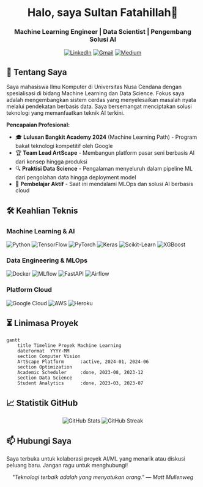 <h1 align="center">Halo, saya Sultan Fatahillah👋</h3>

<h3 align="center">Machine Learning Engineer | Data Scientist | Pengembang Solusi AI</h3>

<p align="center">
  <a href="https://linkedin.com/in/yourprofile"><img src="https://img.shields.io/badge/LinkedIn-0077B5?style=for-the-badge&logo=linkedin&logoColor=white" alt="LinkedIn"></a>
  <a href="mailto:youremail@example.com"><img src="https://img.shields.io/badge/Gmail-D14836?style=for-the-badge&logo=gmail&logoColor=white" alt="Gmail"></a>
  <a href="https://medium.com/@yourprofile"><img src="https://img.shields.io/badge/Medium-12100E?style=for-the-badge&logo=medium&logoColor=white" alt="Medium"></a>
</p>

## 🚀 Tentang Saya

Saya mahasiswa Ilmu Komputer di Universitas Nusa Cendana dengan spesialisasi di bidang Machine Learning dan Data Science. Fokus saya adalah mengembangkan sistem cerdas yang menyelesaikan masalah nyata melalui pendekatan berbasis data. Saya bersemangat menciptakan solusi teknologi yang memanfaatkan teknik AI terkini.

**Pencapaian Profesional:**
- 🎓 **Lulusan Bangkit Academy 2024** (Machine Learning Path) - Program bakat teknologi kompetitif oleh Google
- 🏆 **Team Lead ArtScape** - Membangun platform pasar seni berbasis AI dari konsep hingga produksi
- 🔍 **Praktisi Data Science** - Pengalaman menyeluruh dalam pipeline ML dari pengolahan data hingga deployment model
- 🌱 **Pembelajar Aktif** - Saat ini mendalami MLOps dan solusi AI berbasis cloud

## 🛠 Keahlian Teknis

### Machine Learning & AI
<div>
  <img src="https://img.shields.io/badge/Python-3776AB?style=for-the-badge&logo=python&logoColor=white" alt="Python">
  <img src="https://img.shields.io/badge/TensorFlow-FF6F00?style=for-the-badge&logo=tensorflow&logoColor=white" alt="TensorFlow">
  <img src="https://img.shields.io/badge/PyTorch-EE4C2C?style=for-the-badge&logo=pytorch&logoColor=white" alt="PyTorch">
  <img src="https://img.shields.io/badge/Keras-D00000?style=for-the-badge&logo=keras&logoColor=white" alt="Keras">
  <img src="https://img.shields.io/badge/scikit_learn-F7931E?style=for-the-badge&logo=scikit-learn&logoColor=white" alt="Scikit-Learn">
  <img src="https://img.shields.io/badge/XGBoost-017CEE?style=for-the-badge&logo=xgboost&logoColor=white" alt="XGBoost">
</div>

### Data Engineering & MLOps
<div>
  <img src="https://img.shields.io/badge/Docker-2496ED?style=for-the-badge&logo=docker&logoColor=white" alt="Docker">
  <img src="https://img.shields.io/badge/MLflow-0194E2?style=for-the-badge&logo=mlflow&logoColor=white" alt="MLflow">
  <img src="https://img.shields.io/badge/FastAPI-009688?style=for-the-badge&logo=fastapi&logoColor=white" alt="FastAPI">
  <img src="https://img.shields.io/badge/Airflow-017CEE?style=for-the-badge&logo=apache-airflow&logoColor=white" alt="Airflow">
</div>

### Platform Cloud
<div>
  <img src="https://img.shields.io/badge/GCP-4285F4?style=for-the-badge&logo=google-cloud&logoColor=white" alt="Google Cloud">
  <img src="https://img.shields.io/badge/AWS-232F3E?style=for-the-badge&logo=amazon-aws&logoColor=white" alt="AWS">
  <img src="https://img.shields.io/badge/Heroku-430098?style=for-the-badge&logo=heroku&logoColor=white" alt="Heroku">
</div>

## ⏳ Linimasa Proyek

```mermaid
gantt
    title Timeline Proyek Machine Learning
    dateFormat  YYYY-MM
    section Computer Vision
    ArtScape Platform      :active, 2024-01, 2024-06
    section Optimization
    Academic Scheduler     :done, 2023-08, 2023-12
    section Data Science
    Student Analytics      :done, 2023-03, 2023-07
```


## 📈 Statistik GitHub

<p align="center">
  <img src="https://github-readme-stats.vercel.app/api?username=f4tahitsYours&show_icons=true&theme=radical" alt="GitHub Stats">
  <img src="https://github-readme-streak-stats.herokuapp.com/?user=f4tahitsYours&theme=radical" alt="GitHub Streak">
</p>

## 📫 Hubungi Saya
Saya terbuka untuk kolaborasi proyek AI/ML yang menarik atau diskusi peluang baru. Jangan ragu untuk menghubungi!

<p align="center">
  <i>"Teknologi terbaik adalah yang menyatukan orang." — Matt Mullenweg</i>
</p>
